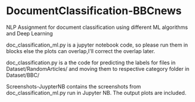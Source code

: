 # DocumentClassification-BBCnews
NLP Assignment for document classification using different ML algorithms and Deep Learning

doc_classification_ml.py is a jupyter notebook code, so please run them in blocks else the plots can overlap,I'll correct the overlap later.

doc_classification.py is a the code for predicting the labels for files in Dataset/RandomArticles/ and moving them to respective category folder in Dataset/BBC/

Screenshots-JuypterNB contains the screenshots from doc_classification_ml.py run in Jupyter NB. The output plots are included.
